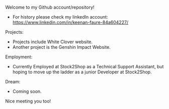 Welcome to my Github account/repository!

- For history please check my linkedIn account: https://www.linkedin.com/in/keenan-faure-84a604227/

Projects:
- Projects include White Clover website.
- Another project is the Genshin Impact Website.

Employment: 
- Currently Employed at Stock2Shop as a Technical Support Assistant, but hoping to move up the ladder as a junior Developer at Stock2Shop.


Dream:
- Coming soon.

Nice meeting you too!

